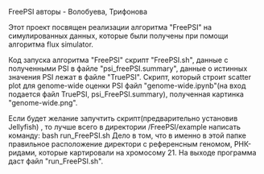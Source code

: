 FreePSI
авторы - Волобуева, Трифонова

Этот проект посвящен реализации алгоритма "FreePSI" на симулированных данных, которые были получены при помощи алгоритма flux simulator.

Код запуска алгоритма "FreePSI" скрипт "FreePSI.sh", данные с полученными PSI в файле "psi_freePSI.summary", данные о истинных значения PSI  лежат в файле "TruePSI". Скрипт, который строит scatter plot для genome-wide оценки PSI файл "genome-wide.ipynb"(на вход подается файл TruePSI, psi_FreePSI.summary), полученная картинка "genome-wide.png".

Если будет желание запучтить скрипт(предварительно установив Jellyfish) , то лучше всего в директории /FreePSI/example
написать команду: bash run_FreePSI.sh
Дело в том, что в именно в этой папке правильное расположение директори с референсным геномом, РНК-ридами, которые картировали на хромосому 21. На выходе программа даст файл "run_FreePSI.sh".
